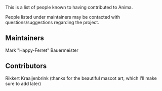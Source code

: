This is a list of people known to having contributed to Anima. 

People listed under maintainers may be contacted with questions/suggestions regarding the project. 

## Maintainers

Mark "Happy-Ferret" Bauermeister

## Contributors
Rikkert Kraaijenbrink (thanks for the beautiful mascot art, which I'll make sure to add later)
